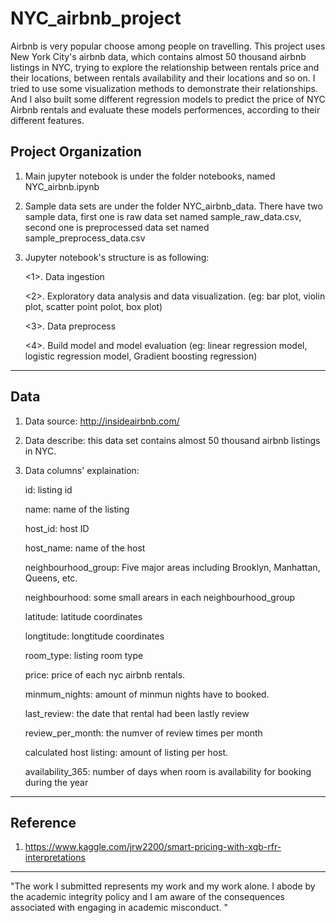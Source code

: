 NYC_airbnb_project
==============================

Airbnb is very popular choose among people on travelling. This project uses New York City's airbnb data, which contains almost 50 thousand airbnb listings in NYC, trying to explore the relationship between rentals price and their locations, between rentals availability and their locations and so on. I tried to use some visualization methods to demonstrate their relationships. And I also built some different regression models to predict the price of NYC Airbnb rentals and evaluate these models performences, according to their different features.

Project Organization
------------
1. Main jupyter notebook is under the folder notebooks, named NYC_airbnb.ipynb
2. Sample data sets are under the folder NYC_airbnb_data. There have two sample data, first one is raw data set named sample_raw_data.csv, second one is preprocessed data set named sample_preprocess_data.csv
3. Jupyter notebook's structure is as following: 

   <1>. Data ingestion
   
   <2>. Exploratory data analysis and data visualization. (eg: bar plot, violin plot, scatter point polot, box plot)
   
   <3>. Data preprocess
   
   <4>. Build model and model evaluation (eg: linear regression model, logistic regression model, Gradient boosting regression)
--------

Data
------------
1. Data source: http://insideairbnb.com/
2. Data describe: this data set contains almost 50 thousand airbnb listings in NYC.
3. Data columns' explaination:

   id: listing id
   
   name: name of the listing
   
   host_id: host ID
   
   host_name: name of the host
   
   neighbourhood_group: Five major areas including Brooklyn, Manhattan, Queens, etc.
   
   neighbourhood: some small arears in each neighbourhood_group
   
   latitude: latitude coordinates
   
   longtitude: longtitude coordinates
   
   room_type: listing room type
   
   price: price of each nyc airbnb rentals.
   
   minmum_nights: amount of minmun nights have to booked.
   
   last_review: the date that rental had been lastly review
   
   review_per_month: the numver of review times per month
   
   calculated host listing: amount of listing per host.
   
   availability_365: number of days when room is availability for booking during the year
--------

Reference
------------
1. https://www.kaggle.com/jrw2200/smart-pricing-with-xgb-rfr-interpretations
--------

"The work I submitted represents my work and my work alone.  I abode by the academic integrity policy and I am aware of the consequences associated with engaging in academic misconduct. "
